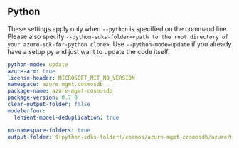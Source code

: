 ## Python

These settings apply only when `--python` is specified on the command line.
Please also specify `--python-sdks-folder=<path to the root directory of your azure-sdk-for-python clone>`.
Use `--python-mode=update` if you already have a setup.py and just want to update the code itself.

``` yaml $(python)
python-mode: update
azure-arm: true
license-header: MICROSOFT_MIT_NO_VERSION
namespace: azure.mgmt.cosmosdb
package-name: azure-mgmt-cosmosdb
package-version: 0.7.0
clear-output-folder: false
modelerfour:
  lenient-model-deduplication: true
```

``` yaml $(python)
no-namespace-folders: true
output-folder: $(python-sdks-folder)/cosmos/azure-mgmt-cosmosdb/azure/mgmt/cosmosdb
```
